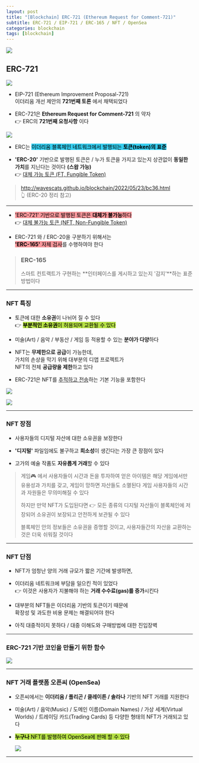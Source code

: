 ```yaml
---
layout: post
title: "[Blockchain] ERC-721 (Ethereum Request for Comment-721)"
subtitle: ERC-721 / EIP-721 / ERC-165 / NFT / OpenSea
categories: blockchain
tags: [blockchain]
---
```


![](https://velog.velcdn.com/images/-__-/post/f0dbcd28-e3c1-4f18-b824-3c322132fa15/image.png)

## ERC-721

![](https://velog.velcdn.com/images/-__-/post/218c67f1-273b-40db-9878-6b8c4dae8896/image.png)

- EIP-721 (Ethereum Improvement Proposal-721)<br>
  이더리움 개선 제안의 **721번째 토론** 에서 채택되었다

- ERC-721은 **Ethereum Request for Comment-721** 의 약자<br>
  👉 ERC의 **721번째 요청사항** 이다

![](https://velog.velcdn.com/images/-__-/post/cc6c3f2f-377a-4ca2-8a6a-a32b766c6b13/image.png)

- ERC는 <span style="background-color:#34CDEF; color:#000;">이더리움 블록체인 네트워크에서 발행되는 **토큰(token)의 표준**

- **'ERC-20'** 기반으로 발행된 토큰은 / 누가 토큰을 가지고 있는지 상관없이 **동일한 가치**를 지닌다는 것이다 **(스왑 가능)**<br>
  👉 <u>대체 가능 토큰 (FT, Fungible Token)</u>

> <http://wavescats.github.io/blockchain/2022/05/23/bc36.html><br>
> 👆 (ERC-20 정리 참고)

<hr>

- <span style="background-color:#F7969A; color:#000;">'ERC-721' 기반으로 발행된 토큰은 **대체가 불가능**하다</span><br>
  👉 <u>대체 불가능 토큰 (NFT, Non-Fungible Token)</u>

- ERC-721 와 / ERC-20을 구분하기 위해서는<br>
  <span style="background-color:#F7969A; color:#000;">**'ERC-165'** 자체 검사</span>를 수행하여야 한다

> ### ERC-165
>
> 스마트 컨트랙트가 구현하는 **인터페이스를 게시하고 있는지 '감지'**하는 표준 방법이다

---

### NFT 특징

- 토큰에 대한 **소유권**이 나뉘어 질 수 있다<br>
  👉 <span style="background-color:#B5E045; color:#000;">**부분적인 소유권**이 허용되며 교환될 수 있다</span>

- 미술(Art) / 음악 / 부동산 / 게임 등 적용할 수 있는 **분야가 다양**하다

- NFT는 **무제한으로 공급**이 가능한데,<br>
  가치의 손상을 막기 위해 대부분의 디앱 프로젝트가<br>
  NFT의 전체 **공급량을 제한**하고 있다

- ERC-721은 NFT를 <u>추적하고 전송</u>하는 기본 기능을 포함한다

![](https://velog.velcdn.com/images/-__-/post/0c7e2756-b5b5-4d56-986a-bd6e91a41471/image.png)

![](https://velog.velcdn.com/images/-__-/post/e840175a-2ac0-4d96-a5ce-55de4d73a3d4/image.png)

---

### NFT 장점

- 사용자들의 디지털 자산에 대한 소유권을 보장한다

- **'디지털'** 파일임에도 불구하고 **희소성**이 생긴다는 가장 큰 장점이 있다

- 고가의 예술 작품도 **자유롭게 거래**할 수 있다

> 게임🎮 에서 사용자들이 시간과 돈을 투자하여 얻은 아이템은 해당 게임에서만 유용성과 가치를 갖고, 게임이 망하면 자산들도 소멸된다
> 게임 사용자들의 시간과 자원들은 무의미해질 수 있다
>
> 하지만 만약 NFT가 도입된다면 👉 모든 종류의 디지털 자산들이 블록체인에 저장되어 소유권이 보장되고 안전하게 보관될 수 있다
>
> 블록체인 안의 정보들은 소유권을 증명할 것이고,
> 사용자들간의 자산을 교환하는 것은 더욱 쉬워질 것이다

---

### NFT 단점

- NFT가 엄청난 양의 거래 규모가 짧은 기간에 발생하면,

- 이더리움 네트워크에 부담을 일으킨 적이 있었다<br>
  👉 이것은 사용자가 지불해야 하는 **거래 수수료(gas)를 증가**시킨다

- 대부분의 NFT들은 이더리움 기반의 토큰이기 때문에<br>
  확장성 및 과도한 비용 문제는 해결되어야 한다

- 아직 대중적이지 못하다 / 대중 이해도와 구매방법에 대한 진입장벽

---

### ERC-721 기반 코인을 만들기 위한 함수

![](https://velog.velcdn.com/images/-__-/post/6996cbb2-4822-4610-a126-3cdfc68650d5/image.png)

<hr>

### NFT 거래 플랫폼 오픈씨 (OpenSea)

- 오픈씨에서는 **이더리움 / 폴리곤 / 클레이튼 / 솔라나** 기반의 NFT 거래를 지원한다

- 미술(Art) / 음악(Music) / 도메인 이름(Domain Names) / 가상 세계(Virtual Worlds) / 트레이딩 카드(Trading Cards) 등 다양한 형태의 NFT가 거래되고 있다

- <span style="background-color:#B5E045; color:#000;">**누구나** NFT를 발행하여 OpenSea에 판매 할 수 있다</span>

  ![](https://velog.velcdn.com/images/-__-/post/4f00317c-1ec6-472a-94a2-b9805b2890c3/image.png)

---

